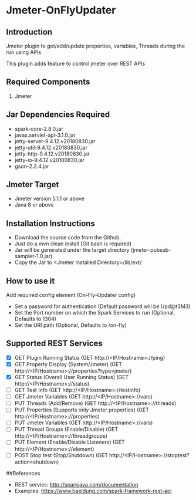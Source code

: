 # Jmeter-OnFlyUpdater

## Introduction
Jmeter plugin to get/add/update properties, variables, Threads during the run using APIs

This plugin adds feature to control jmeter over REST APIs


## Required Components

1. Jmeter


## Jar Dependencies Required

* spark-core-2.8.0.jar
* javax.servlet-api-3.1.0.jar
* jetty-server-9.4.12.v20180830.jar
* jetty-util-9.4.12.v20180830.jar
* jetty-http-9.4.12.v20180830.jar
* jetty-io-9.4.12.v20180830.jar
* gson-2.2.4.jar


## Jmeter Target

* Jmeter version 5.1.1 or above
* Java 8 or above


## Installation Instructions

* Download the source code from the Github.
* Just do a mvn clean install (Git bash is required)
* Jar will be generated under the target directory (jmeter-pubsub-sampler-1.0.jar)
* Copy the Jar to \<Jmeter Installed Directory\>/lib/ext/

## How to use it
Add required config element (On-Fly-Updater config)

* Set a password for authentication (Default password will be Upd@t3M3)
* Set the Port number on which the Spark Services to run (Optional, Defaults to 1304)
* Set the URI path (Optional, Defaults to /on-fly)


## Supported REST Services
- [x] GET Plugin Running Status (GET http://<IP/Hostname>:<Port>/<URI-PATH>/ping)
- [x] GET Property Display (System/Jmeter) (GET http://<IP/Hostname>:<Port>/<URI-PATH>/properties?type=jmeter)
- [x] GET Status (Overall User Running Status) (GET http://<IP/Hostname>:<Port>/<URI-PATH>/status)
- [ ] GET Test Info (GET http://<IP/Hostname>:<Port>/<URI-PATH>/testinfo)
- [ ] GET Jmeter Variables (GET http://<IP/Hostname>:<Port>/<URI-PATH>/vars)
- [ ] PUT Threads (Add/Remove) (GET http://<IP/Hostname>:<Port>/<URI-PATH>/threads)
- [ ] PUT Properties (Supports only Jmeter properties) (GET http://<IP/Hostname>:<Port>/<URI-PATH>/properties)
- [ ] PUT Jmeter Variables (GET http://<IP/Hostname>:<Port>/<URI-PATH>/vars)
- [ ] PUT Thread Groups (Enable/Disable) (GET http://<IP/Hostname>:<Port>/<URI-PATH>/threadgroups)
- [ ] PUT Element (Enable/Disable Listeners) (GET http://<IP/Hostname>:<Port>/<URI-PATH>/element)
- [ ] POST Stop test (Stop/Shutdown) (GET http://<IP/Hostname>:<Port>/<URI-PATH>/stoptest?action=shutdown)

##References
* REST servies: http://sparkjava.com/documentation
* Examples: https://www.baeldung.com/spark-framework-rest-api


